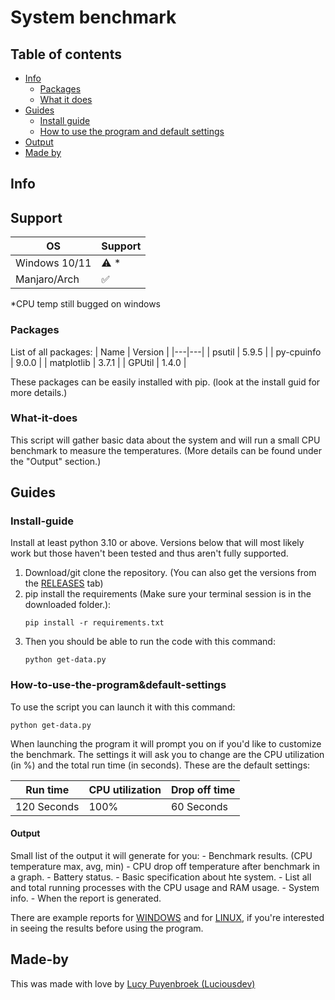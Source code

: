 # System benchmark

## Table of contents

- [Info](#info)
    - [Packages](#packages) 
    - [What it does](#what-it-does) 
- [Guides](#guides)
    - [Install guide](#install-guide)
    - [How to use the program and default settings](#how-to-use-the-program&default-settings)
- [Output](#output)
- [Made by](#made-by)

## Info

## Support

| OS | Support |
|---|---|
| Windows 10/11 | ⚠️ * |
| Manjaro/Arch | ✅ |

*CPU temp still bugged on windows

### Packages

List of all packages:
| Name | Version |
|---|---|
| psutil | 5.9.5 |
| py-cpuinfo | 9.0.0 |
| matplotlib | 3.7.1 |
| GPUtil | 1.4.0 |

These packages can be easily installed with pip. (look at the install guid for more details.)

### What-it-does

This script will gather basic data about the system and will run a small CPU benchmark to measure the temperatures. (More details can be found under the "Output" section.)

## Guides

### Install-guide

Install at least python 3.10 or above. Versions below that will most likely work but those haven't been tested and thus aren't fully supported.

1. Download/git clone the repository. (You can also get the versions from the [RELEASES](https://github.com/Luciousdev/pc-test/releases) tab)
2. pip install the requirements (Make sure your terminal session is in the downloaded folder.):
    ```
    pip install -r requirements.txt
    ```
3. Then you should be able to run the code with this command:
   ```
   python get-data.py
   ```

### How-to-use-the-program&default-settings

To use the script you can launch it with this command:
```
python get-data.py
```
When launching the program it will prompt you on if you'd like to customize the benchmark. The settings it will ask you to change are the CPU utilization (in %) and the total run time (in seconds).
These are the default settings:

| Run time  | CPU utilization  | Drop off time |
|---|---|---|
| 120 Seconds | 100%  | 60 Seconds |

#### Output

Small list of the output it will generate for you:
    - Benchmark results. (CPU temperature max, avg, min)
    - CPU drop off temperature after benchmark in a graph.
    - Battery status.
    - Basic specification about hte system.
    - List all and total running processes with the CPU usage and RAM usage. 
    - System info.
    - When the report is generated.
    
There are example reports for [WINDOWS](https://examples.luciousdev.nl/windows/) and for [LINUX](https://examples.luciousdev.nl/linux/), if you're interested in seeing the results before using the program.

## Made-by

This was made with love by [Lucy Puyenbroek (Luciousdev)](https://github.com/Luciousdev)
